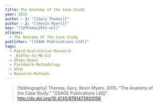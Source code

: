 ```yaml
---
title: The Anatomy of the Case Study
year: 2015
author - 1: "[[Gary Thomas]]"
author - 2: "[[Kevin Myers]]"
key: "[[@Thomas2015-uu]]"
aliases:
  - The Anatomy Of The Case Study
publisher: "[[SAGE Publications Ltd]]"
tags:
  - Rapid-Qualitative-Research
  - _BibTex-to-MD-Git
  - EPubs-Books
  - Fieldwork-Methodology
  - ePub
  - Research-Methods
---
```


> [!bibliography]
> Thomas, Gary, Kevin Myers. 2015. “The Anatomy of the Case Study.” "[[SAGE Publications Ltd]]". http://dx.doi.org/10.4135/9781473920156